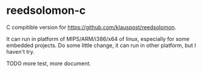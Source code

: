 # reedsolomon-c
C compitible version for https://github.com/klauspost/reedsolomon.

It can run in platform of MIPS/ARM/i386/x64 of linux, especially for some embedded projects.
Do some little change, it can run in other platform, but I haven't try.

TODO more test, more document.
